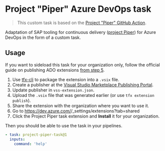 # Project "Piper" Azure DevOps task

> This custom task is based on the [Project "Piper" GitHub Action](https://github.com/SAP/project-piper-action).

Adaptation of SAP tooling for continuous delivery ([project Piper](https://sap.github.io/jenkins-library/)) for Azure DevOps in the form of a custom task.

## Usage

If you want to sideload this task for your organization only, follow the official guide on publishing ADO extensions [from step 5](https://docs.microsoft.com/en-us/azure/devops/extend/develop/add-build-task?view=azure-devops#step-5-publish-your-extension).

1. Use [tfx-cli](https://docs.microsoft.com/en-us/azure/devops/extend/develop/add-build-task?view=azure-devops#cli) to package the extension into a `.vsix` file.
1. Create a publisher at the [Visual Studio Marketplace Publishing Portal](https://marketplace.visualstudio.com/manage).
1. Update publisher in `vss-extension.json`.
1. Upload the `.vsix` file that was generated earlier (or use `tfx extension publish`).
1. Share the extension with the organization where you want to use it.
1. Go to https://dev.azure.com/<organizatio name>/_settings/extensions?tab=shared
1. Click the Project Piper task extension and **Install** it for your organization.

Then you should be able to use the task in your pipelines.

```yaml
- task: project-piper-task@1
  inputs:
    command: 'help'
```